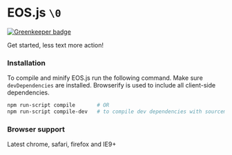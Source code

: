 # EOS.js `\0`

[![Greenkeeper badge](https://badges.greenkeeper.io/Swaagie/eos.js.svg)](https://greenkeeper.io/)

Get started, less text more action!

### Installation

To compile and minify EOS.js run the following command. Make sure `devDependencies`
are installed. Browserify is used to include all client-side dependencies.

```bash
npm run-script compile       # OR
npm run-script compile-dev   # to compile dev dependencies with sourcemaps included
```

### Browser support

Latest chrome, safari, firefox and IE9+

